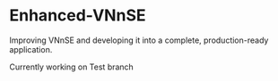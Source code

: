 # Enhanced-VNnSE
Improving VNnSE and developing it into a complete, production-ready application.

Currently working on Test branch
